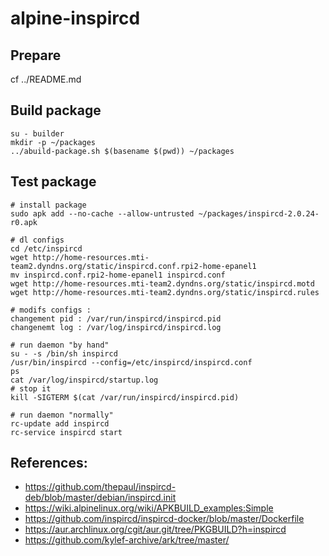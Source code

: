 # alpine-inspircd

## Prepare

cf ../README.md

## Build package

```
su - builder
mkdir -p ~/packages
../abuild-package.sh $(basename $(pwd)) ~/packages
```

## Test package

```
# install package
sudo apk add --no-cache --allow-untrusted ~/packages/inspircd-2.0.24-r0.apk

# dl configs
cd /etc/inspircd
wget http://home-resources.mti-team2.dyndns.org/static/inspircd.conf.rpi2-home-epanel1
mv inspircd.conf.rpi2-home-epanel1 inspircd.conf
wget http://home-resources.mti-team2.dyndns.org/static/inspircd.motd
wget http://home-resources.mti-team2.dyndns.org/static/inspircd.rules

# modifs configs :
changement pid : /var/run/inspircd/inspircd.pid
changenemt log : /var/log/inspircd/inspircd.log

# run daemon "by hand"
su - -s /bin/sh inspircd
/usr/bin/inspircd --config=/etc/inspircd/inspircd.conf
ps
cat /var/log/inspircd/startup.log
# stop it
kill -SIGTERM $(cat /var/run/inspircd/inspircd.pid)

# run daemon "normally"
rc-update add inspircd
rc-service inspircd start
```

## References:
 * https://github.com/thepaul/inspircd-deb/blob/master/debian/inspircd.init
 * https://wiki.alpinelinux.org/wiki/APKBUILD_examples:Simple
 * https://github.com/inspircd/inspircd-docker/blob/master/Dockerfile
 * https://aur.archlinux.org/cgit/aur.git/tree/PKGBUILD?h=inspircd
 * https://github.com/kylef-archive/ark/tree/master/
